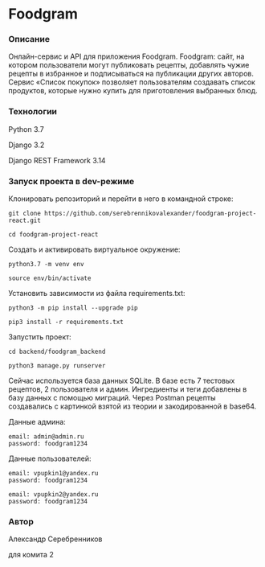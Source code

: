 # Foodgram
### Описание
Онлайн-сервис и API для приложения Foodgram.
Foodgram: сайт, на котором пользователи могут публиковать рецепты, добавлять чужие рецепты в избранное и подписываться на публикации других авторов. Сервис «Список покупок» позволяет пользователям создавать список продуктов, которые нужно купить для приготовления выбранных блюд. 
### Технологии
Python 3.7

Django 3.2

Django REST Framework 3.14

### Запуск проекта в dev-режиме
Клонировать репозиторий и перейти в него в командной строке:

```
git clone https://github.com/serebrennikovalexander/foodgram-project-react.git
```

```
cd foodgram-project-react
```

Cоздать и активировать виртуальное окружение:

```
python3.7 -m venv env
```

```
source env/bin/activate
```

Установить зависимости из файла requirements.txt:

```
python3 -m pip install --upgrade pip
```

```
pip3 install -r requirements.txt
```

Запустить проект:

```
cd backend/foodgram_backend
```

```
python3 manage.py runserver
```

Сейчас используется база данных SQLite.
В базе есть 7 тестовых рецептов, 2 пользователя и админ.
Ингредиенты и теги добавлены в базу данных с помощью миграций.
Через Postman рецепты создавались с картинкой взятой из теории и
закодированной в base64.
 

Данные админа:
```
email: admin@admin.ru
password: foodgram1234
```

Данные пользователей:
```
email: vpupkin1@yandex.ru
password: foodgram1234

email: vpupkin2@yandex.ru
password: foodgram1234
```

### Автор
Александр Серебренников

для комита 2
